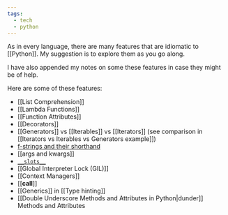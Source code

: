 ```yaml
---
tags:
  - tech
  - python
---
```

As in every language, there are many features that are idiomatic to [[Python]]. 
My suggestion is to explore them as you go along.

I have also appended my notes on some these features in case they might be of help.

Here are some of these features:
- [[List Comprehension]]
- [[Lambda Functions]]
- [[Function Attributes]]
- [[Decorators]]
- [[Generators]] vs [[Iterables]] vs [[Iterators]] (see comparison in [[Iterators vs Iterables vs Generators example]])
- [f-strings and their shorthand](https://docs.python.org/3/reference/lexical_analysis.html#f-strings)
- [[args and kwargs]]
- [`__slots__`](https://stackoverflow.com/a/28059785/15552149)
- [[Global Interpreter Lock (GIL)]]
- [[Context Managers]]
- [[__call__]]
- [[Generics]] in [[Type hinting]]
- [[Double Underscore Methods and Attributes in Python|dunder]] Methods and Attributes